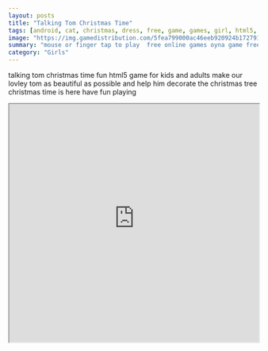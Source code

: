 ```yaml
---
layout: posts
title: "Talking Tom Christmas Time"
tags: [android, cat, christmas, dress, free, game, games, girl, html5, kids, mobile, talking, tom, winter, tauch, screen, free, online, games, oyna, game, free, games, play, play, games]
image: "https://img.gamedistribution.com/5fea799000ac46eeb920924b1727910e.jpg"
summary: "mouse or finger tap to play  free online games oyna game free games play play games"
category: "Girls"
---
```


talking tom christmas time fun html5 game for kids and adults make our lovley tom as beautiful as possible and help him decorate the christmas tree christmas time is here have fun playing

<iframe width="100%" height="480px;" src="https://html5.gamedistribution.com/5fea799000ac46eeb920924b1727910e/"></iframe>